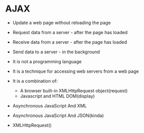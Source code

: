 # AJAX

- Update a web page without reloading the page
- Request data from a server - after the page has loaded
- Receive data from a server - after the page has loaded
- Send data to a server - in the background

- It is not a programming language
- It is a technique for accessing web servers from a web page

- It is a combination of:
  - A browser built-in XMLHttpRequest object(request)
  - Javascript and HTML DOM(display)

- Asynchronous JavaScript And XML
- Asynchronous JavaScript And JSON(kinda)

- XMLHttpRequest()
